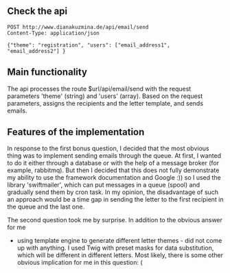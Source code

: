 ## Check the api ##

```
POST http://www.dianakuzmina.de/api/email/send
Content-Type: application/json

{"theme": "registration", "users": ["email_address1", "email_address2"] }
```

## Main functionality ##
The api processes the route $url/api/email/send with the request 
parameters 'theme' (string) and 'users' (array). 
Based on the request parameters, assigns the recipients 
and the letter template, and sends emails.

## Features of the implementation ##
In response to the first bonus question, I decided that the most obvious 
thing was to implement sending emails through the queue. At first, I wanted to do 
it either through a database or with the help of a message broker 
(for example, rabbitmq). But then I decided that this does not fully 
demonstrate my ability to use the framework documentation and Google :)) 
so I used the library 'swiftmailer', which can put messages in a queue (spool)
and gradually send them by cron task. In my opinion, the disadvantage of such 
an approach would be a time gap in sending the letter to the first 
recipient in the queue and the last one. 

The second question took me by surprise. In addition to the obvious answer for me
- using template engine to generate different letter themes - 
did not come up with anything. I used Twig with preset masks for data 
substitution, which will be different in different letters. Most likely, 
there is some other obvious implication for me in this question: (




